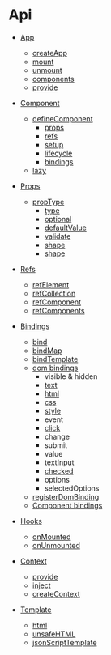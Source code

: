 # Api

* [App](app.html)
    * [createApp](app.html#createapp)
    * [mount](app.html#mount)
    * [unmount](app.html#unmount)
    * [components](app.html#components)
    * [provide](app.html#provide)
  
* [Component](component.html)
    * [defineComponent](component.html#definecomponent)
        * [props](component.html#props)
        * [refs](component.html#refs)
        * [setup](component.html#setup)
        * [lifecycle](component.html#lifecycle)
        * [bindings](component.html#bindings)
    * [lazy](component.html#lazy)
    
* [Props](props.html)
    * [propType](props.html#proptype)
        * [type](props.html#type)
        * [optional](props.html#optional)
        * [defaultValue](props.html#defaultvalue)
        * [validate](props.html#validate)
        * [shape](props.html#shape)
        * [shape](props.html#source)
        
* [Refs](refs.html)
    * [refElement](refs.html#refelement)
    * [refCollection](refs.html#refcollection)
    * [refComponent](refs.html#refcomponent)
    * [refComponents](refs.html#refcomponents)

* [Bindings](bindings.html)
    * [bind](bindings.html#bind)
    * [bindMap](bindings.html#bindmap)
    * [bindTemplate](bindings.html#bindtemplate)
    * [dom bindings](bindings.html#dom-bindings)
        * visible & hidden
        * [text](bindings.html#text)
        * [html](bindings.html#html)
        * [css](bindings.html#css)
        * [style](bindings.html#style)
        * event
        * [click](bindings.html#click)
        * change
        * submit
        * value
        * textInput
        * [checked](bindings.html#checked)
        * options
        * selectedOptions
    * [registerDomBinding](bindings.html#registerdombinding)
    * [Component bindings](bindings.html#component-bindings)

* [Hooks](hooks.html)
    * [onMounted](hooks.html#onmounted)
    * [onUnmounted](hooks.html#onunmounted)
    
* [Context](provide-inject.html)
    * [provide](provide-inject.html#provide)
    * [inject](provide-inject.html#inject)
    * [createContext](provide-inject.html#createcontext)
    
* [Template](mhtml.html)
    * [html](mhtml.html#html)
    * [unsafeHTML](mhtml.html#unsafehtml)
    * [jsonScriptTemplate](mhtml.html#jsonScripttemplate)
